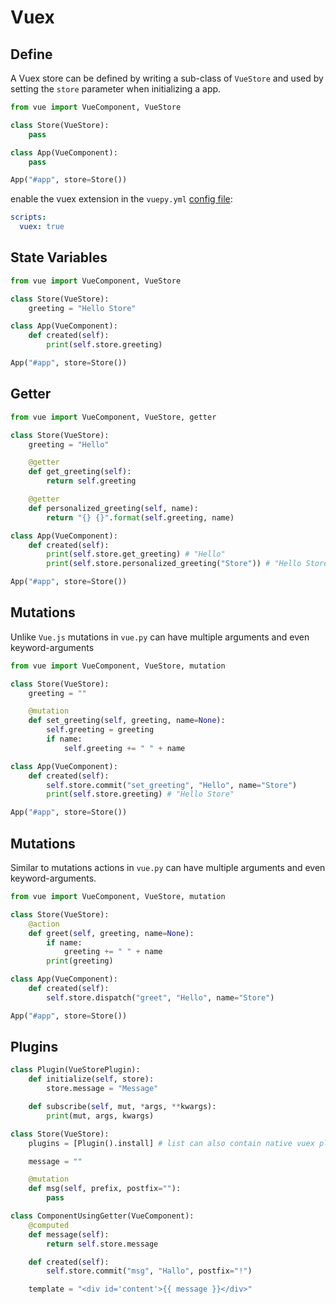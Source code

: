 # Vuex
## Define
A Vuex store can be defined by writing a sub-class of `VueStore`
and used by setting the `store` parameter when initializing a app.
```python
from vue import VueComponent, VueStore

class Store(VueStore):
    pass

class App(VueComponent):
    pass

App("#app", store=Store())
```

enable the vuex extension in the `vuepy.yml` [config file](../management/configuration.md):
```yaml
scripts:
  vuex: true
```

## State Variables
```python
from vue import VueComponent, VueStore

class Store(VueStore):
    greeting = "Hello Store"

class App(VueComponent):
    def created(self):
        print(self.store.greeting)

App("#app", store=Store())
```


## Getter
```python
from vue import VueComponent, VueStore, getter

class Store(VueStore):
    greeting = "Hello"

    @getter
    def get_greeting(self):
        return self.greeting

    @getter
    def personalized_greeting(self, name):
        return "{} {}".format(self.greeting, name)

class App(VueComponent):
    def created(self):
        print(self.store.get_greeting) # "Hello"
        print(self.store.personalized_greeting("Store")) # "Hello Store"

App("#app", store=Store())
```

## Mutations
Unlike `Vue.js` mutations in `vue.py` can have multiple arguments and
even keyword-arguments
```python
from vue import VueComponent, VueStore, mutation

class Store(VueStore):
    greeting = ""

    @mutation
    def set_greeting(self, greeting, name=None):
        self.greeting = greeting
        if name:
            self.greeting += " " + name

class App(VueComponent):
    def created(self):
        self.store.commit("set_greeting", "Hello", name="Store")
        print(self.store.greeting) # "Hello Store"

App("#app", store=Store())
```

## Mutations
Similar to mutations actions in `vue.py` can have multiple arguments and
even keyword-arguments.
```python
from vue import VueComponent, VueStore, mutation

class Store(VueStore):
    @action
    def greet(self, greeting, name=None):
        if name:
            greeting += " " + name
        print(greeting)

class App(VueComponent):
    def created(self):
        self.store.dispatch("greet", "Hello", name="Store")

App("#app", store=Store())
```

## Plugins
```python
class Plugin(VueStorePlugin):
    def initialize(self, store):
        store.message = "Message"

    def subscribe(self, mut, *args, **kwargs):
        print(mut, args, kwargs)

class Store(VueStore):
    plugins = [Plugin().install] # list can also contain native vuex plugins

    message = ""

    @mutation
    def msg(self, prefix, postfix=""):
        pass

class ComponentUsingGetter(VueComponent):
    @computed
    def message(self):
        return self.store.message

    def created(self):
        self.store.commit("msg", "Hallo", postfix="!")

    template = "<div id='content'>{{ message }}</div>"
```

